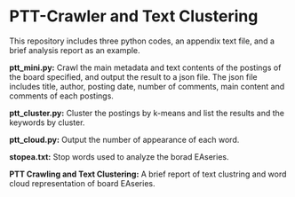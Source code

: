 # PTT-Crawler and Text Clustering
This repository includes three python codes, an appendix text file, and a brief analysis report as an example.

**ptt\_mini.py:** Crawl the main metadata and text contents of the postings of the board specified, and output the result to a json file. The json file includes title, author, posting date, number of comments, main content and comments of each postings.

**ptt\_cluster.py:** Cluster the postings by k-means and list the results and the keywords by cluster.

**ptt\_cloud.py:** Output the number of appearance of each word.


**stopea.txt:** Stop words used to analyze the borad EAseries.  

**PTT Crawling and Text Clustering:** A brief report of text clustring and word cloud representation of board EAseries.
